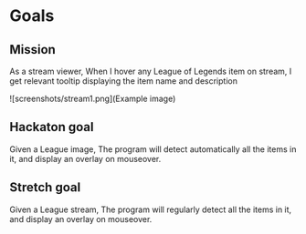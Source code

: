 # Goals

## Mission
As a stream viewer,
When I hover any League of Legends item on stream,
I get relevant tooltip displaying the item name and description

![screenshots/stream1.png](Example image)

## Hackaton goal
Given a League image,
The program will detect automatically all the items in it, and display an overlay on mouseover.

## Stretch goal
Given a League stream,
The program will regularly detect all the items in it, and display an overlay on mouseover.
